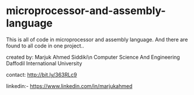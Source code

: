 # microprocessor-and-assembly-language
This is all of code in microprocessor and assembly language. And there are found to all code in one project..

created by:
Marjuk Ahmed Siddiki\n
Computer Science And Engineering
Daffodil International University

contact:
http://bit.ly/363RLc9

linkedin:- https://www.linkedin.com/in/marjukahmed
